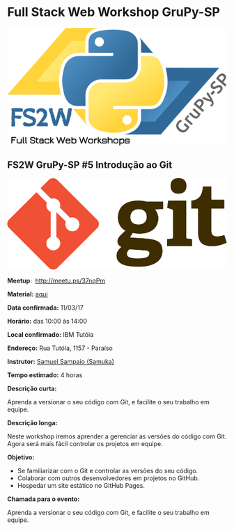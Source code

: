 # Full Stack Web Workshop GruPy-SP

![fs2w](img/fs2w.png)

## FS2W GruPy-SP #5 Introdução ao Git

![git](img/git.png)

**Meetup**: <img src="https://a248.e.akamai.net/secure.meetupstatic.com/photos/event/8/f/1/d/highres_454596637.jpeg" alt="" height="30px"> http://meetu.ps/37nqPm

**Material:** [aqui](https://github.com/grupy-sp/encontros/blob/master/2017/fs2w/05-git.md)

**Data confirmada:** 11/03/17

**Horário:** das 10:00 às 14:00

**Local confirmado:** IBM Tutóia

**Endereço:** Rua Tutóia, 1157 - Paraíso

**Instrutor:** [Samuel Sampaio (Samuka)](https://github.com/samukasmk)

**Tempo estimado:** 4 horas

**Descrição curta:**

Aprenda a versionar o seu código com Git, e facilite o seu trabalho em equipe.

**Descrição longa:**

Neste workshop iremos aprender a gerenciar as versões do código com Git. Agora será mais fácil controlar os projetos em equipe.

**Objetivo:**

* Se familiarizar com o Git e controlar as versões do seu código.
* Colaborar com outros desenvolvedores em projetos no GitHub.
* Hospedar um site estático no GitHub Pages.

**Chamada para o evento:**

Aprenda a versionar o seu código com Git, e facilite o seu trabalho em equipe.

